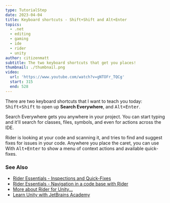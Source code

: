 ```yaml
---
type: TutorialStep
date: 2023-04-04
title: Keyboard shortcuts - Shift+Shift and Alt+Enter
topics:
  - .net
  - editing
  - gaming
  - ide
  - rider
  - unity
author: citizenmatt
subtitle: The two keyboard shortcuts that get you places!
thumbnail: ./thumbnail.png
video:
  url: 'https://www.youtube.com/watch?v=gNTOFr_TQCg'
  start: 315
  end: 528
---
```


There are two keyboard shortcuts that I want to teach you today: <kbd>Shift+Shift</kbd> to open up **Search Everywhere**, and <kbd>Alt+Enter</kbd>.

Search Everywhere gets you anywhere in your project. You can start typing and it'll search for classes, files, symbols, and even for actions across the IDE.

Rider is looking at your code and scanning it, and tries to find and suggest fixes for issues in your code. Anywhere you place the caret, you can use With <kbd>Alt+Enter</kbd> to show a menu of context actions and available quick-fixes.

### See Also

- [Rider Essentials - Inspections and Quick-Fixes](https://www.jetbrains.com/dotnet/guide/tutorials/rider-essentials/inspections-quick-fixes/)
- [Rider Essentials - Navigation in a code base with Rider](https://www.jetbrains.com/dotnet/guide/tutorials/rider-essentials/navigation/)
- [More about Rider for Unity...](https://www.jetbrains.com/lp/dotnet-unity/)
- [Learn Unity with JetBrains Academy](https://hyperskill.org/tracks/36?utm=rider_guide)
